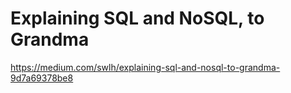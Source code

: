# Explaining SQL and NoSQL, to Grandma

https://medium.com/swlh/explaining-sql-and-nosql-to-grandma-9d7a69378be8


